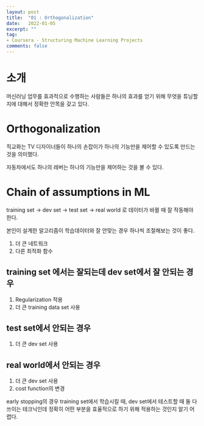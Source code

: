 ```yaml
---
layout: post
title:  "01 : Orthogonalization"
date:   2022-01-05
excerpt: ""
tag:
- Coursera - Structuring Machine Learning Projects
comments: false
---
```






# 소개

머신러닝 업무를 효과적으로 수행하는 사람들은 하나의 효과를 얻기 위해 무엇을 튜닝할지에 대해서 정확한 안목을 갖고 있다.





# Orthogonalization

직교화는 TV 디자이너들이 하나의 손잡이가 하나의 기능만을 제어할 수 있도록 만드는 것을 의미했다.

자동차에서도 하나의 레버는 하나의 기능만을 제어하는 것을 볼 수 있다.





# Chain of assumptions in ML

training set -> dev set -> test set -> real world 로 데이터가 바뀔 때 잘 작동해야 한다.

본인이 설계한 알고리즘이 학습데이터와 잘 안맞는 경우 하나씩 조절해보는 것이 좋다.

1. 더 큰 네트워크
2. 다른 최적화 함수



## training set 에서는 잘되는데 dev set에서 잘 안되는 경우

1. Regularization 적용
2. 더 큰 training data set 사용



## test set에서 안되는 경우

1. 더 큰 dev set 사용



## real world에서 안되는 경우

1. 더 큰 dev set 사용
2. cost function의 변경



early stopping의 경우 training set에서 학습시킬 때, dev set에서 테스트할 때 둘 다 쓰이는 테크닉인데 정확히 어떤 부분을 효율적으로 하기 위해 적용하는 것인지 알기 어렵다.

